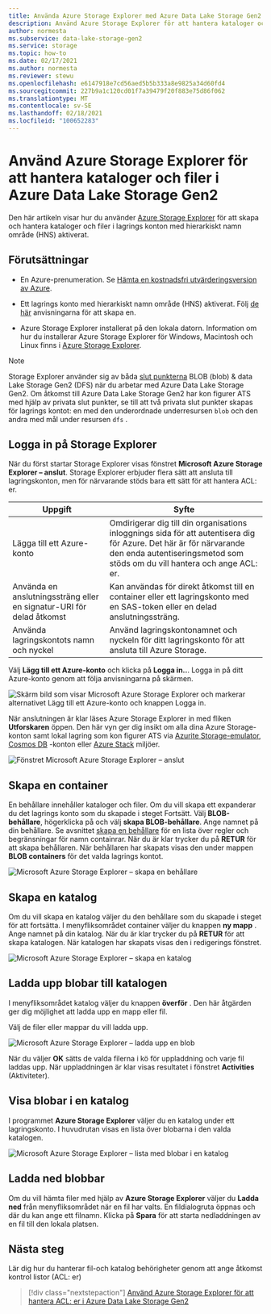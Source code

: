 ```yaml
---
title: Använda Azure Storage Explorer med Azure Data Lake Storage Gen2
description: Använd Azure Storage Explorer för att hantera kataloger och åtkomst kontrol listor för filer och kataloger (ACL) i lagrings konton med hierarkiskt namn område (HNS) aktiverat.
author: normesta
ms.subservice: data-lake-storage-gen2
ms.service: storage
ms.topic: how-to
ms.date: 02/17/2021
ms.author: normesta
ms.reviewer: stewu
ms.openlocfilehash: e6147918e7cd56aed5b5b333a8e9825a34d60fd4
ms.sourcegitcommit: 227b9a1c120cd01f7a39479f20f883e75d86f062
ms.translationtype: MT
ms.contentlocale: sv-SE
ms.lasthandoff: 02/18/2021
ms.locfileid: "100652283"
---
```

# <a name="use-azure-storage-explorer-to-manage-directories-and-files-in-azure-data-lake-storage-gen2"></a>Använd Azure Storage Explorer för att hantera kataloger och filer i Azure Data Lake Storage Gen2

Den här artikeln visar hur du använder [Azure Storage Explorer](https://azure.microsoft.com/features/storage-explorer/) för att skapa och hantera kataloger och filer i lagrings konton med hierarkiskt namn område (HNS) aktiverat.

## <a name="prerequisites"></a>Förutsättningar

- En Azure-prenumeration. Se [Hämta en kostnadsfri utvärderingsversion av Azure](https://azure.microsoft.com/pricing/free-trial/).

- Ett lagrings konto med hierarkiskt namn område (HNS) aktiverat. Följ [de här](../common/storage-account-create.md) anvisningarna för att skapa en.

- Azure Storage Explorer installerat på den lokala datorn. Information om hur du installerar Azure Storage Explorer för Windows, Macintosh och Linux finns i [Azure Storage Explorer](https://azure.microsoft.com/features/storage-explorer/).

> [!NOTE]
> Storage Explorer använder sig av båda [slut punkterna](../common/storage-private-endpoints.md#private-endpoints-for-azure-storage) BLOB (blob) & data Lake Storage Gen2 (DFS) när du arbetar med Azure Data Lake Storage Gen2. Om åtkomst till Azure Data Lake Storage Gen2 har kon figurer ATS med hjälp av privata slut punkter, se till att två privata slut punkter skapas för lagrings kontot: en med den underordnade underresursen `blob` och den andra med mål under resursen `dfs` .

## <a name="sign-in-to-storage-explorer"></a>Logga in på Storage Explorer

När du först startar Storage Explorer visas fönstret **Microsoft Azure Storage Explorer – anslut**. Storage Explorer erbjuder flera sätt att ansluta till lagringskonton, men för närvarande stöds bara ett sätt för att hantera ACL: er.

|Uppgift|Syfte|
|---|---|
|Lägga till ett Azure-konto | Omdirigerar dig till din organisations inloggnings sida för att autentisera dig för Azure. Det här är för närvarande den enda autentiseringsmetod som stöds om du vill hantera och ange ACL: er.|
|Använda en anslutningssträng eller en signatur-URI för delad åtkomst | Kan användas för direkt åtkomst till en container eller ett lagringskonto med en SAS-token eller en delad anslutningssträng. |
|Använda lagringskontots namn och nyckel| Använd lagringskontonamnet och nyckeln för ditt lagringskonto för att ansluta till Azure Storage.|

Välj **Lägg till ett Azure-konto** och klicka på **Logga in..**. Logga in på ditt Azure-konto genom att följa anvisningarna på skärmen.

![Skärm bild som visar Microsoft Azure Storage Explorer och markerar alternativet Lägg till ett Azure-konto och knappen Logga in.](media/storage-quickstart-blobs-storage-explorer/connect.png)

När anslutningen är klar läses Azure Storage Explorer in med fliken **Utforskaren** öppen. Den här vyn ger dig insikt om alla dina Azure Storage-konton samt lokal lagring som kon figurer ATS via [Azurite Storage-emulator](../common/storage-use-azurite.md?toc=%2fazure%2fstorage%2fblobs%2ftoc.json), [Cosmos DB](../../cosmos-db/storage-explorer.md?toc=%2fazure%2fstorage%2fblobs%2ftoc.json) -konton eller [Azure Stack](/azure-stack/user/azure-stack-storage-connect-se?toc=%2fazure%2fstorage%2fblobs%2ftoc.json) miljöer.

![Fönstret Microsoft Azure Storage Explorer – anslut](media/storage-quickstart-blobs-storage-explorer/mainpage.png)

## <a name="create-a-container"></a>Skapa en container

En behållare innehåller kataloger och filer. Om du vill skapa ett expanderar du det lagrings konto som du skapade i steget Fortsätt. Välj **BLOB-behållare**, högerklicka på och välj **skapa BLOB-behållare**. Ange namnet på din behållare. Se avsnittet [skapa en behållare](storage-quickstart-blobs-dotnet.md#create-a-container) för en lista över regler och begränsningar för namn containrar. När du är klar trycker du på **RETUR** för att skapa behållaren. När behållaren har skapats visas den under mappen **BLOB containers** för det valda lagrings kontot.

![Microsoft Azure Storage Explorer – skapa en behållare](media/data-lake-storage-explorer/creating-a-filesystem.png)

## <a name="create-a-directory"></a>Skapa en katalog

Om du vill skapa en katalog väljer du den behållare som du skapade i steget för att fortsätta. I menyfliksområdet container väljer du knappen **ny mapp** . Ange namnet på din katalog. När du är klar trycker du på **RETUR** för att skapa katalogen. När katalogen har skapats visas den i redigerings fönstret.

![Microsoft Azure Storage Explorer – skapa en katalog](media/data-lake-storage-explorer/creating-a-directory.png)

## <a name="upload-blobs-to-the-directory"></a>Ladda upp blobar till katalogen

I menyfliksområdet katalog väljer du knappen **överför** . Den här åtgärden ger dig möjlighet att ladda upp en mapp eller fil.

Välj de filer eller mappar du vill ladda upp.

![Microsoft Azure Storage Explorer – ladda upp en blob](media/data-lake-storage-explorer/upload-file.png)

När du väljer **OK** sätts de valda filerna i kö för uppladdning och varje fil laddas upp. När uppladdningen är klar visas resultatet i fönstret **Activities** (Aktiviteter).

## <a name="view-blobs-in-a-directory"></a>Visa blobar i en katalog

I programmet **Azure Storage Explorer** väljer du en katalog under ett lagringskonto. I huvudrutan visas en lista över blobarna i den valda katalogen.

![Microsoft Azure Storage Explorer – lista med blobar i en katalog](media/data-lake-storage-explorer/list-files.png)

## <a name="download-blobs"></a>Ladda ned blobbar

Om du vill hämta filer med hjälp av **Azure Storage Explorer** väljer du **Ladda ned** från menyfliksområdet när en fil har valts. En fildialogruta öppnas och där du kan ange ett filnamn. Klicka på **Spara** för att starta nedladdningen av en fil till den lokala platsen.

## <a name="next-steps"></a>Nästa steg

Lär dig hur du hanterar fil-och katalog behörigheter genom att ange åtkomst kontrol listor (ACL: er)

> [!div class="nextstepaction"]
> [Använd Azure Storage Explorer för att hantera ACL: er i Azure Data Lake Storage Gen2](./data-lake-storage-explorer-acl.md)
